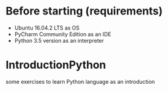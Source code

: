 # Before starting (requirements)

* Ubuntu 16.04.2 LTS as OS
* PyCharm Community Edition as an IDE 
* Python 3.5 version as an interpreter

# IntroductionPython

some exercises to learn Python language as an introduction
